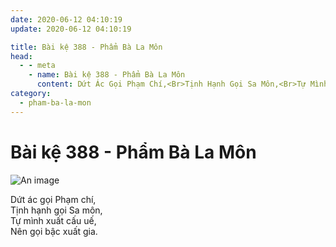 ```yaml
---
date: 2020-06-12 04:10:19
update: 2020-06-12 04:10:19

title: Bài kệ 388 - Phẩm Bà La Môn
head:
  - - meta
    - name: Bài kệ 388 - Phẩm Bà La Môn
      content: Dứt Ác Gọi Phạm Chí,<Br>Tịnh Hạnh Gọi Sa Môn,<Br>Tự Mình Xuất Cấu Uế,<Br>Nên Gọi Bậc Xuất Gia.<Br>
category:
  - pham-ba-la-mon
---
```


# Bài kệ 388 - Phẩm Bà La Môn

![An image](/img/pham-ba-la-mon/pham-ba-la-mon-388.jpg)

Dứt ác gọi Phạm chí,<br>Tịnh hạnh gọi Sa môn,<br>Tự mình xuất cấu uế,<br>Nên gọi bậc xuất gia.<br>
